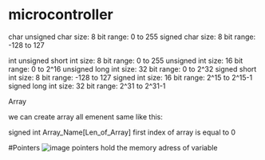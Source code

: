 # microcontroller
char
unsigned char size: 8 bit range: 0 to 255
signed char size: 8 bit range: -128 to 127

int
unsigned short int size: 8 bit range: 0 to 255
unsigned int size: 16 bit range: 0 to 2^16
unsigned long int size: 32 bit range: 0 to 2^32
signed short int size: 8 bit range: -128 to 127
signed int size: 16 bit range: 2^15 to 2^15-1
signed long int size: 32 bit range: 2^31 to 2^31-1

Array 

we can create array all emenent same like this:

signed int Array_Name[Len_of_Array] 
first index of array is equal to 0

#Pointers
![image](https://user-images.githubusercontent.com/63459021/124063034-9ce2ce00-da3a-11eb-8926-9cc072d20840.png)
pointers hold the memory adress of variable

